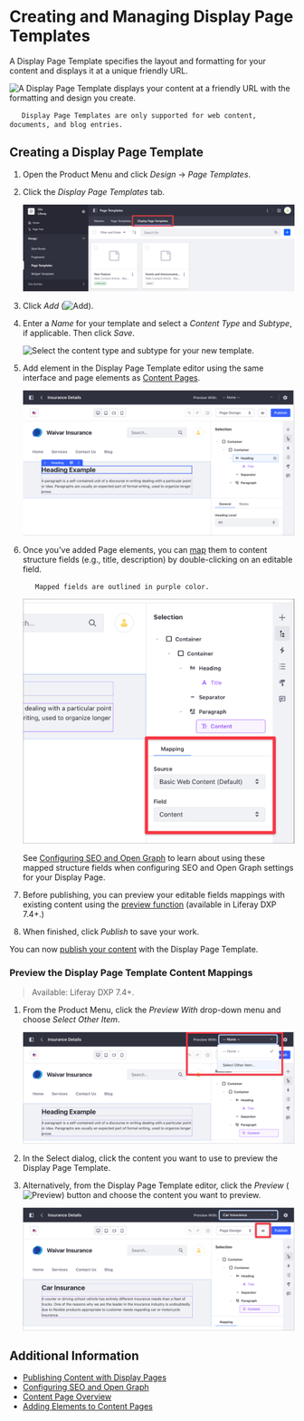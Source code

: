 # Creating and Managing Display Page Templates

A Display Page Template specifies the layout and formatting for your content and displays it at a unique friendly URL.

![A Display Page Template displays your content at a friendly URL with the formatting and design you create.](./creating-and-managing-display-page-templates/images/01.png)

```note::
   Display Page Templates are only supported for web content, documents, and blog entries.
```

## Creating a Display Page Template

1. Open the Product Menu and click *Design* &rarr; *Page Templates*.

1. Click the *Display Page Templates* tab.

   ![Go to Page Templates, and click on the Display Page Templates tab.](./creating-and-managing-display-page-templates/images/02.png)

1. Click *Add* (![Add](./../../../images/icon-add.png)).

1. Enter a *Name* for your template and select a *Content Type* and *Subtype*, if applicable. Then click *Save*.

   ![Select the content type and subtype for your new template.](./creating-and-managing-display-page-templates/images/03.png)

1. Add element in the Display Page Template editor using the same interface and page elements as [Content Pages](../../creating-pages/building-and-managing-content-pages/content-page-editor-user-interface-reference.md).

   ![Build your template using Fragments and Widgets.](./creating-and-managing-display-page-templates/images/04.png)

1. Once you've added Page elements, you can [map](../../creating-pages/building-and-managing-content-pages/configuring-elements-on-content-pages.md#mapping-content) them to content structure fields (e.g., title, description) by double-clicking on an editable field.

   ```tip::
      Mapped fields are outlined in purple color.
   ```

   ![Map Page elements to structure fields.](./creating-and-managing-display-page-templates/images/05.png)

   See [Configuring SEO and Open Graph](./configuring-seo-and-open-graph.md) to learn about using these mapped structure fields when configuring SEO and Open Graph settings for your Display Page.

1. Before publishing, you can preview your editable fields mappings with existing content using the [preview function](#preview-the-display-page-template-content-mappings) (available in Liferay DXP 7.4+.)

1. When finished, click *Publish* to save your work.

You can now [publish your content](./publishing-content-with-display-pages.md) with the Display Page Template.

### Preview the Display Page Template Content Mappings

> Available: Liferay DXP 7.4+.

1. From the Product Menu, click the *Preview With* drop-down menu and choose *Select Other Item*.

   ![Choose the content you want to use to preview your Display Page Template.](./creating-and-managing-display-page-templates/images/07.png)

1. In the Select dialog, click the content you want to use to preview the Display Page Template.
1. Alternatively, from the Display Page Template editor, click the *Preview* (![Preview](../../../images/icon-preview.png)) button and choose the content you want to preview.

   ![Click the Preview button to preview your Display Page Template mappings.](./creating-and-managing-display-page-templates/images/08.png)

<!-- ## Viewing Display Page Template Usage

> Liferay 7.4+

You can manage the different Display Page Templates using the *Actions* menu (![Actions](../../../images/icon-actions.png)). From here, the *View Usages* option provides a list of content that uses a specific Display Page Template.

```note::
   The *View Usages* option does not provide the usage of content assigned to the default Display Page Template.
```

![Managing your Display Page Template using the Actions menu](./creating-and-managing-display-page-templates/images/06.png)

Before you delete a Display Page Template in use by some of your content, you have two ways to unassign the Display Page Template from the content: 

- Assign to Default: Your content is unassigned from the current Display Page Template and assigned to the default Display Page Template for the content type and subtype (if applicable.)
- Unassign: Your content is not assigned to any Display Page Template.

To view your Display Page Template usage and unassign your content,

1. Open the Product Menu and go to *Design* &rarr; *Page Templates*.
1. Click the *Display Page Templates* tab.
1. Click the Display Page Template's *Actions* menu (![Actions](../../../images/icon-actions.png)) and select *View Usages*.
1. From the list of content using the Display Page Template, select one or more elements.
1. Click the *Actions* menu (![Actions](../../../images/icon-actions.png)) in the top-right corner and select *Assign to Default* or *Unassigned*.
1. Click *OK*.

If you assign your content to a new Display Page Template, review that the content displays as expected. To preview and publish your content, see [Publishing Content with Display Pages](./publishing-content-with-display-pages.md). -->

## Additional Information

- [Publishing Content with Display Pages](./publishing-content-with-display-pages.md)
- [Configuring SEO and Open Graph](./configuring-seo-and-open-graph.md)
- [Content Page Overview](./../../creating-pages/building-and-managing-content-pages/content-pages-overview.md)
- [Adding Elements to Content Pages](../../creating-pages/building-and-managing-content-pages/adding-elements-to-content-pages.md)
